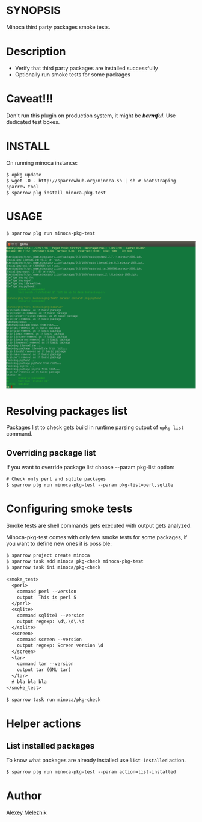 # SYNOPSIS

Minoca third party packages smoke tests.

# Description

* Verify that third party packages are installed successfully
* Optionally run smoke tests for some packages

# Caveat!!!

Don't run this plugin on production system, it might be ***harmful***. Use dedicated
test boxes.

# INSTALL

On running minoca instance:

    $ opkg update
    $ wget -O - http://sparrowhub.org/minoca.sh | sh # bootstraping sparrow tool
    $ sparrow plg install minoca-pkg-test

# USAGE

    $ sparrow plg run minoca-pkg-test

![minoca-pkg-test screen shot](https://raw.githubusercontent.com/melezhik/minoca-pkg-test/master/minoca-pkg-test.png)

# Resolving packages list

Packages list to check gets build in runtime parsing output of `opkg list` command.

## Overriding package list

If you want to override package list choose --param pkg-list option:

    # Check only perl and sqlite packages
    $ sparrow plg run minoca-pkg-test --param pkg-list=perl,sqlite

# Configuring smoke tests

Smoke tests are shell commands gets executed with output gets analyzed. 

Minoca-pkg-test comes with only few smoke tests for some packages, if you want to define new ones it is possible:

    $ sparrow project create minoca
    $ sparrow task add minoca pkg-check minoca-pkg-test
    $ sparrow task ini minoca/pkg-check

    <smoke_test>
      <perl>
        command perl --version
        output  This is perl 5
      </perl>
      <sqlite>
        command sqlite3 --version
        output regexp: \d\.\d\.\d
      </sqlite>
      <screen>
        command screen --version
        output regexp: Screen version \d
      </screen>
      <tar>
        command tar --version
        output tar (GNU tar)    
      </tar>
      # bla bla bla
    </smoke_test>

    $ sparrow task run minoca/pkg-check

# Helper actions

## List installed packages

To know what packages are already installed use `list-installed` action.

    $ sparrow plg run minoca-pkg-test --param action=list-installed

# Author

[Alexey Melezhik](mailto:melezhik@gmail.com)  

  
